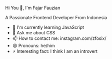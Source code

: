 Hi You 👋, I'm Fajar Fauzian

A Passionate Frontend Developer From Indonesia

- 🌱 I'm currently learning JavaScript
- 💬 Ask me about CSS
- 📫 How to contact me: instagram.com/zfosix/
- 😄 Pronouns: he/him
- ⚡ Interesting fact: I think I am an introvert

